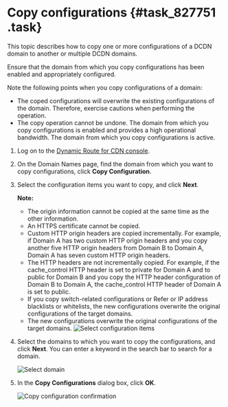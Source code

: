 # Copy configurations {#task_827751 .task}

This topic describes how to copy one or more configurations of a DCDN domain to another or multiple DCDN domains.

Ensure that the domain from which you copy configurations has been enabled and appropriately configured.

Note the following points when you copy configurations of a domain:

-   The coped configurations will overwrite the existing configurations of the domain. Therefore, exercise cautions when performing the operation.
-   The copy operation cannot be undone. The domain from which you copy configurations is enabled and provides a high operational bandwidth. The domain from which you copy configurations is active.

1.  Log on to the [Dynamic Route for CDN console](https://partners-intl.aliyun.com/login-required#dcdn).
2.  On the Domain Names page, find the domain from which you want to copy configurations, click **Copy Configuration**.
3.  Select the configuration items you want to copy, and click **Next**. 

    **Note:** 

    -   The origin information cannot be copied at the same time as the other information.
    -   An HTTPS certificate cannot be copied.
    -   Custom HTTP origin headers are copied incrementally. For example, if Domain A has two custom HTTP origin headers and you copy another five HTTP origin headers from Domain B to Domain A, Domain A has seven custom HTTP origin headers.
    -   The HTTP headers are not incrementally copied. For example, if the cache\_control HTTP header is set to private for Domain A and to public for Domain B and you copy the HTTP header configuration of Domain B to Domain A, the cache\_control HTTP header of Domain A is set to public.
    -   If you copy switch-related configurations or Refer or IP address blacklists or whitelists, the new configurations overwrite the original configurations of the target domains.
    -   The new configurations overwrite the original configurations of the target domains.
    ![Select configuration items](http://static-aliyun-doc.oss-cn-hangzhou.aliyuncs.com/assets/img/669410/156617696150049_en-US.png)

4.  Select the domains to which you want to copy the configurations, and click **Next**. You can enter a keyword in the search bar to search for a domain.

    ![Select domain](http://static-aliyun-doc.oss-cn-hangzhou.aliyuncs.com/assets/img/17043/15661769618717_en-US.png)

5.  In the **Copy Configurations** dialog box, click **OK**. 

    ![Copy configuration confirmation](http://static-aliyun-doc.oss-cn-hangzhou.aliyuncs.com/assets/img/17043/15661769618719_en-US.png)


